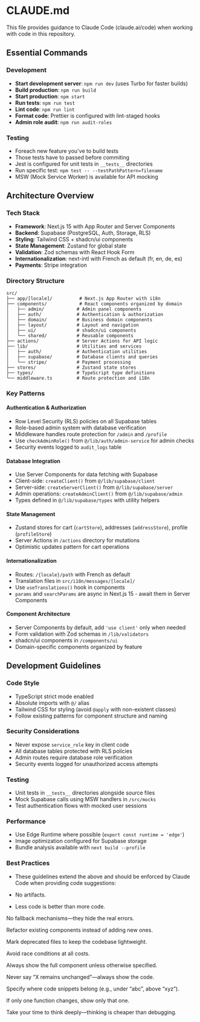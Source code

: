 # CLAUDE.md

This file provides guidance to Claude Code (claude.ai/code) when working with code in this repository.

## Essential Commands

### Development

- **Start development server**: `npm run dev` (uses Turbo for faster builds)
- **Build production**: `npm run build`
- **Start production**: `npm start`
- **Run tests**: `npm run test`
- **Lint code**: `npm run lint`
- **Format code**: Prettier is configured with lint-staged hooks
- **Admin role audit**: `npm run audit-roles`

### Testing

- Foreach new feature you've to build tests
- Those tests have to passed before commiting
- Jest is configured for unit tests in `__tests__` directories
- Run specific test: `npm test -- --testPathPattern=filename`
- MSW (Mock Service Worker) is available for API mocking

## Architecture Overview

### Tech Stack

- **Framework**: Next.js 15 with App Router and Server Components
- **Backend**: Supabase (PostgreSQL, Auth, Storage, RLS)
- **Styling**: Tailwind CSS + shadcn/ui components
- **State Management**: Zustand for global state
- **Validation**: Zod schemas with React Hook Form
- **Internationalization**: next-intl with French as default (fr, en, de, es)
- **Payments**: Stripe integration

### Directory Structure

```
src/
├── app/[locale]/          # Next.js App Router with i18n
├── components/            # React components organized by domain
│   ├── admin/            # Admin panel components
│   ├── auth/             # Authentication & authorization
│   ├── domain/           # Business domain components
│   ├── layout/           # Layout and navigation
│   ├── ui/               # shadcn/ui components
│   └── shared/           # Reusable components
├── actions/              # Server Actions for API logic
├── lib/                  # Utilities and services
│   ├── auth/             # Authentication utilities
│   ├── supabase/         # Database clients and queries
│   └── stripe/           # Payment processing
├── stores/               # Zustand state stores
├── types/                # TypeScript type definitions
└── middleware.ts         # Route protection and i18n
```

### Key Patterns

#### Authentication & Authorization

- Row Level Security (RLS) policies on all Supabase tables
- Role-based admin system with database verification
- Middleware handles route protection for `/admin` and `/profile`
- Use `checkAdminRole()` from `@/lib/auth/admin-service` for admin checks
- Security events logged to `audit_logs` table

#### Database Integration

- Use Server Components for data fetching with Supabase
- Client-side: `createClient()` from `@/lib/supabase/client`
- Server-side: `createServerClient()` from `@/lib/supabase/server`
- Admin operations: `createAdminClient()` from `@/lib/supabase/admin`
- Types defined in `@/lib/supabase/types` with utility helpers

#### State Management

- Zustand stores for cart (`cartStore`), addresses (`addressStore`), profile (`profileStore`)
- Server Actions in `/actions` directory for mutations
- Optimistic updates pattern for cart operations

#### Internationalization

- Routes: `/{locale}/path` with French as default
- Translation files in `src/i18n/messages/[locale]/`
- Use `useTranslations()` hook in components
- `params` and `searchParams` are async in Next.js 15 - await them in Server Components

#### Component Architecture

- Server Components by default, add `'use client'` only when needed
- Form validation with Zod schemas in `/lib/validators`
- shadcn/ui components in `/components/ui`
- Domain-specific components organized by feature

## Development Guidelines

### Code Style

- TypeScript strict mode enabled
- Absolute imports with `@/` alias
- Tailwind CSS for styling (avoid `@apply` with non-existent classes)
- Follow existing patterns for component structure and naming

### Security Considerations

- Never expose `service_role` key in client code
- All database tables protected with RLS policies
- Admin routes require database role verification
- Security events logged for unauthorized access attempts

### Testing

- Unit tests in `__tests__` directories alongside source files
- Mock Supabase calls using MSW handlers in `/src/mocks`
- Test authentication flows with mocked user sessions

### Performance

- Use Edge Runtime where possible (`export const runtime = 'edge'`)
- Image optimization configured for Supabase storage
- Bundle analysis available with `next build --profile`

### Best Practices

- These guidelines extend the above and should be enforced by Claude Code when providing code suggestions:

- No artifacts.

- Less code is better than more code.

No fallback mechanisms—they hide the real errors.

Refactor existing components instead of adding new ones.

Mark deprecated files to keep the codebase lightweight.

Avoid race conditions at all costs.

Always show the full component unless otherwise specified.

Never say “X remains unchanged”—always show the code.

Specify where code snippets belong (e.g., under “abc”, above “xyz”).

If only one function changes, show only that one.

Take your time to think deeply—thinking is cheaper than debugging.
